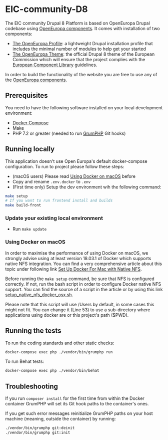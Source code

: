 # EIC-community-D8

The EIC community Drupal 8 Platform is based on OpenEuropa Drupal codebase using
[OpenEuropa components](https://github.com/openeuropa/documentation/blob/master/docs/openeuropa-components.md). It comes
with installation of two components:

- [The OpenEuropa Profile](https://github.com/openeuropa/oe_profile):
  a lightweight Drupal installation profile that includes the minimal number of modules to help get your started
- [The OpenEuropa Theme](https://github.com/openeuropa/oe_theme): the official Drupal 8 theme of the European Commission
  which will ensure that the project complies with
  the [European Component Library](https://github.com/ec-europa/europa-component-library)
  guidelines.

In order to build the functionality of the website you are free to use any of the
[OpenEuropa components](https://github.com/openeuropa/openeuropa/blob/master/docs/openeuropa-components.md).

## Prerequisites

You need to have the following software installed on your local development environment:

* [Docker Compose](https://docs.docker.com/compose/install)
* Make
* PHP 7.2 or greater (needed to run [GrumPHP](https://github.com/phpro/grumphp) Git hooks)

## Running locally

This application doesn't use Open Europa's default docker-compose configuration.
To run to project please follow these steps:
- (macOS users) Please read [Using Docker on macOS](#using-docker-on-macos) before
- Copy and rename `.env.docker` to `.env`
- (First time only) Setup the dev environment wih the following command:
````bash
make setup
# If you want to run frontend install and builds
make build-front
````

### Update your existing local environment
- Run `make update`

### Using Docker on macOS
In order to maximise the performance of using Docker on macOS, we strongly advise using at least version 18.03.1 of Docker which supports native NFS integration. You can find a very comprehensive article about this topic under following link [Set Up Docker For Mac with Native NFS](https://medium.com/@sean.handley/how-to-set-up-docker-for-mac-with-native-nfs-145151458adc).

Before running the `make setup` command, be sure that NFS is configured correctly. If not, run the bash script in order to configure Docker native NFS support.
You can find the source of a script in the article or by using this link [setup_native_nfs_docker_osx.sh](https://gist.githubusercontent.com/seanhandley/7dad300420e5f8f02e7243b7651c6657/raw/fdd77fe66cf9ce893fa0175d735cbede2bb065e4/setup_native_nfs_docker_osx.sh).

Please note that this script will use /Users by default, in some cases this might not fit. You can change it (Line 53) to use a sub-directory where applications using docker are or this project's path ($PWD).
## Running the tests

To run the coding standards and other static checks:

```bash
docker-compose exec php ./vendor/bin/grumphp run
```

To run Behat tests:

```bash
docker-compose exec php ./vendor/bin/behat
```

## Troubleshooting

If you run `composer install` for the first time from within the Docker container GrumPHP will set its Git hook paths to
the container's ones.

If you get such error messages reinitialize GrumPHP paths on your host machine
(meaning, outside the container) by running:

```bash
./vendor/bin/grumphp git:deinit
./vendor/bin/grumphp git:init
```


